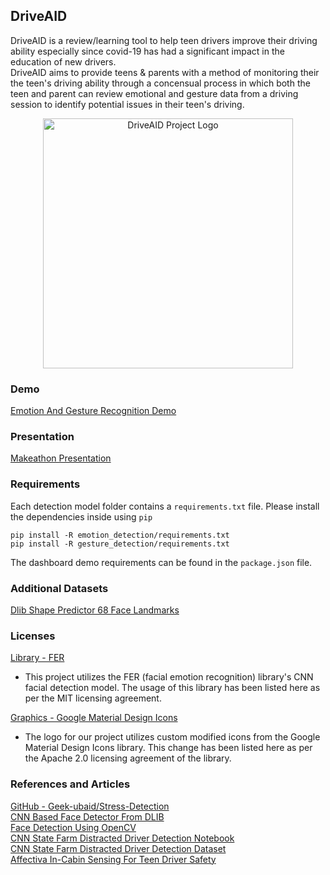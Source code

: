 ## DriveAID
DriveAID is a review/learning tool to help teen drivers improve their driving ability especially since covid-19 has had a significant impact in the education of new drivers.<br>
DriveAID aims to provide teens & parents with a method of monitoring their the teen's driving ability through a concensual process in which both the teen and parent can review emotional and gesture data from a driving session to identify potential issues in their teen's driving.<br>
<p align="center">
<img width=400 src="https://user-images.githubusercontent.com/20238115/111500082-fb996b80-8719-11eb-9271-778065ac2b67.png" alt="DriveAID Project Logo"/>
</p>

### Demo
[Emotion And Gesture Recognition Demo](https://www.youtube.com/watch?v=2JThDjU4U14)

### Presentation
[Makeathon Presentation](https://github.com/TeamInnovAIte/InnovAIte/blob/main/TeamInnovAIte%20-%20Makeathon%20Presentation.pptx)


### Requirements
Each detection model folder contains a `requirements.txt` file. Please install the dependencies inside using `pip`<br>
```
pip install -R emotion_detection/requirements.txt
pip install -R gesture_detection/requirements.txt
```
The dashboard demo requirements can be found in the `package.json` file.


### Additional Datasets
[Dlib Shape Predictor 68 Face Landmarks](https://github.com/davisking/dlib-models/blob/master/shape_predictor_68_face_landmarks.dat.bz2)


### Licenses
[Library - FER](https://github.com/justinshenk/fer/blob/master/LICENSE)
- This project utilizes the FER (facial emotion recognition) library's CNN facial detection model. The usage of this library has been listed here as per the MIT licensing agreement.

[Graphics - Google Material Design Icons](https://github.com/google/material-design-icons/blob/master/LICENSE)
- The logo for our project utilizes custom modified icons from the Google Material Design Icons library. This change has been listed here as per the Apache 2.0 licensing agreement of the library.

### References and Articles
[GitHub - Geek-ubaid/Stress-Detection](https://github.com/Geek-ubaid/Stress-Detection)<br>
[CNN Based Face Detector From DLIB](https://towardsdatascience.com/cnn-based-face-detector-from-dlib-c3696195e01c
)<br>
[Face Detection Using OpenCV](https://towardsdatascience.com/face-detection-in-2-minutes-using-opencv-python-90f89d7c0f81)<br>
[CNN State Farm Distracted Driver Detection Notebook](https://www.kaggle.com/anayantzinp/cnn-state-farm-distracted-driver-detection)<br>
[CNN State Farm Distracted Driver Detection Dataset](https://www.kaggle.com/c/state-farm-distracted-driver-detection/overview)<br>
[Affectiva In-Cabin Sensing For Teen Driver Safety](https://blog.affectiva.com/how-in-cabin-sensing-helps-teen-drivers-stay-safe)
